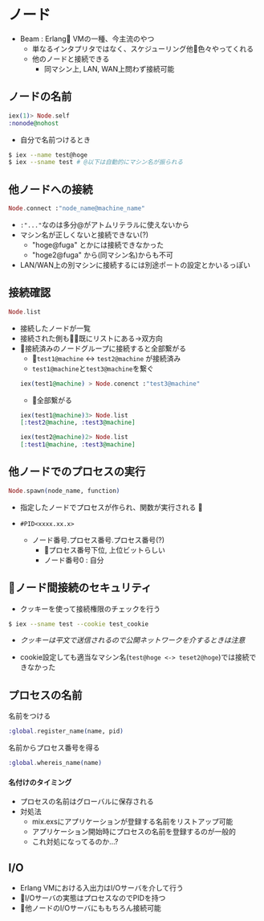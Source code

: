 # ノード

- Beam : Erlang VMの一種、今主流のやつ
    - 単なるインタプリタではなく、スケジューリング他色々やってくれる
    - 他のノードと接続できる
        - 同マシン上, LAN, WAN上問わず接続可能

## ノードの名前

```elixir
iex(1)> Node.self
:nonode@nohost
```

- 自分で名前つけるとき
```sh
$ iex --name test@hoge
$ iex --sname test # @以下は自動的にマシン名が振られる
```

## 他ノードへの接続

```elixir
Node.connect :"node_name@machine_name"
```
- `:"..."`なのは多分@がアトムリテラルに使えないから
- マシン名が正しくないと接続できない(?)
    - "hoge@fuga" とかには接続できなかった
    - "hoge2@fuga" から(同マシン名)からも不可
- LAN/WAN上の別マシンに接続するには別途ポートの設定とかいるっぽい

## 接続確認

```elixir
Node.list
```
- 接続したノードが一覧
- 接続された側も既にリストにある→双方向
- 接続済みのノードグループに接続すると全部繋がる
    - `test1@machine` <-> `test2@machine` が接続済み
    - `test1@machine`と`test3@machine`を繋ぐ
    ```elixir
    iex(test1@machine) > Node.conenct :"test3@machine"
    ```
    - 全部繋がる
    ```elixir
    iex(test1@machine)3> Node.list
    [:test2@machine, :test3@machine]
    
    iex(test2@machine)2> Node.list
    [:test1@machine, :test3@machine]
    ```

## 他ノードでのプロセスの実行
```elixir
Node.spawn(node_name, function)
```
- 指定したノードでプロセスが作られ、関数が実行される :clap:

- `#PID<xxxx.xx.x>`
    - ノード番号.プロセス番号.プロセス番号(?)
        - プロセス番号下位, 上位ビットらしい
        - ノード番号0 : 自分

## ノード間接続のセキュリティ
- クッキーを使って接続権限のチェックを行う
```sh
$ iex --sname test --cookie test_cookie
```
- *クッキーは平文で送信されるので公開ネットワークを介するときは注意*

- cookie設定しても適当なマシン名(`test@hoge <-> teset2@hoge`)では接続できなかった

## プロセスの名前

名前をつける
```elixir
:global.register_name(name, pid)
```

名前からプロセス番号を得る
```elixir
:global.whereis_name(name)
```

#### 名付けのタイミング
- プロセスの名前はグローバルに保存される
- 対処法
    - mix.exsにアプリケーションが登録する名前をリストアップ可能
    - アプリケーション開始時にプロセスの名前を登録するのが一般的
    - これ対処になってるのか...?

## I/O
- Erlang VMにおける入出力はI/Oサーバを介して行う
- I/Oサーバの実態はプロセスなのでPIDを持つ
- 他ノードのI/Oサーバにももちろん接続可能
